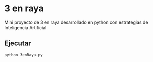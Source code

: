 # 3 en raya
Mini proyecto de 3 en raya desarrollado en python con estrategias de Inteligencia Artificial

## Ejecutar
``` 
python 3enRaya.py
```